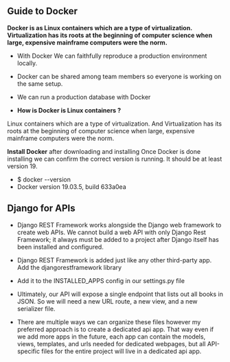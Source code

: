 ## Guide to Docker

**Docker is as Linux containers which are a type of virtualization. Virtualization has its roots at the beginning of computer science when large, expensive mainframe computers were the norm.**

- With Docker We can faithfully reproduce a production environment locally.
- Docker can be shared among team members so everyone is working on the same setup.
- We can run a production database with Docker

- **How is Docker is Linux containers ?**

Linux containers which are a type of virtualization. And Virtualization has its roots at the beginning of computer science when large, expensive mainframe computers were the norm.

**Install Docker**
after downloading and installing Once Docker is done installing we can confirm the correct version is running. It should be at least version 19.

- $ docker --version
- Docker version 19.03.5, build 633a0ea

## Django for APIs

- Django REST Framework works alongside the Django web framework to create web APIs. We cannot build a web API with only Django Rest Framework; it always must be added to a project after Django itself has been installed and configured.

- Django REST Framework is added just like any other third-party app. Add the djangorestframework library

- Add it to the INSTALLED_APPS config in our settings.py file

- Ultimately, our API will expose a single endpoint that lists out all books in JSON. So we will need a new URL route, a new view, and a new serializer file.

- There are multiple ways we can organize these files however my preferred approach is to create a dedicated api app. That way even if we add more apps in the future, each app can contain the models, views, templates, and urls needed for dedicated webpages, but all API-specific files for the entire project will live in a dedicated api app.  